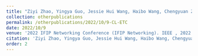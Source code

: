 ```yaml
---
title: "Ziyi Zhao, Yingya Guo, Jessie Hui Wang, Haibo Wang, Chengyuan Zhang, Changqing An: CL-ETC: A Contrastive Learning Method for Encrypted Traffic Classification."
collection: otherpublications
permalink: /otherpublications/2022/10/9-CL-ETC
date: 2022/10/9
venue: '2022 IFIP Networking Conference (IFIP Networking). IEEE , 2022.'
citation: 'Ziyi Zhao, Yingya Guo, Jessie Hui Wang, Haibo Wang, Chengyuan Zhang, Changqing An: CL-ETC: A Contrastive Learning Method for Encrypted Traffic Classification, 2022 IFIP Networking Conference (IFIP Networking). IEEE , 2022: 1-9.'
order: 2
---
```

